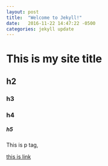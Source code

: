 ```yaml
---
layout: post
title:  "Welcome to Jekyll!"
date:   2016-11-22 14:47:22 -0500
categories: jekyll update
---
```

# This is my site title
## h2
### h3
### h4
##### h5

This is p tag,

[this is link](http:)
